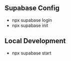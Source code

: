 ## Supabase Config

- npx supabase login
- npx supabase init

## Local Development

- npx supabase start
